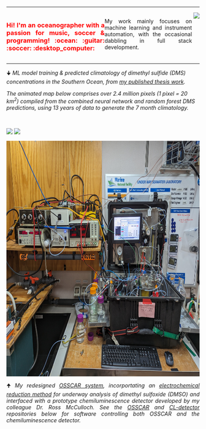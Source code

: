 <hr>
<div style="text-align: justify; display: flex;">
  <span style="color:red"><h3 float="left" id="None">Hi! I'm an oceanographer with a passion for music, soccer & programming! :ocean: :guitar: :soccer: :desktop_computer: </h3></span>
  <p float="left">My work mainly focuses on machine learning and instrument automation, with the occasional dabbling in full stack development. </p>
  <p>&nbsp;  </p>
  <img align="right" src="https://github-readme-stats-git-masterrstaa-rickstaa.vercel.app/api/top-langs/?username=bjmcnabb&size_weight=0.5&count_weight=0.5&langs_count=20&show_icons=true&theme=great-gatsby&layout=compact&card_width=450"/>
</div>
<hr>
<div>
  <p>🠋 <i>ML model training & predicted climatology of dimethyl sulfide (DMS) concentrations in the Southern Ocean, from <a href="https://aslopubs.onlinelibrary.wiley.com/doi/abs/10.1002/lno.12298">my published thesis work</a>.</i></p>
  <p><i>The animated map below comprises over 2.4 million pixels (1 pixel = 20 km<sup>2</sup>) compiled from the combined neural network and random forest DMS predictions, using 13 years of data to generate the 7 month climatology.</i></p>
</div>
<p>&nbsp;  </p>
<div>
  <p float="left">
  <img src='https://user-images.githubusercontent.com/68400556/161632855-8fa55e2e-be69-47d4-94a2-f52e9ad1a0eb.gif'  height="490" width="auto"/>
  <img src='https://user-images.githubusercontent.com/68400556/161633959-1ebbbef7-d62e-46d0-a7e0-d35cf432577e.gif'  height="490" width="auto"/>
  </p>
</div>
<div class="row">
  <div class="column" style="text-align: justify; display: flex;">
  <img src='OSSCAR_deployed_RV_investigator.jpg'  height="615" width="auto"/>
  </div>
  <div class="column" style="text-align: justify; display: flex;">
  <p float="right">🠉 <i>My redesigned <a href="https://aslopubs.onlinelibrary.wiley.com/doi/full/10.1002/lom3.10039">OSSCAR system</a>, incorportating an <a href="https://aslopubs.onlinelibrary.wiley.com/doi/full/10.1002/lom3.10562">electrochemical reduction method</a> for underway analysis of dimethyl sulfoxide (DMSO) and interfaced with a prototype chemiluminescence detector developed by my colleague Dr. Ross McCulloch. See the <a href="https://https://github.com/bjmcnabb/OSSCAR/">OSSCAR</a> and <a href="https://https://github.com/bjmcnabb/CL-detector/">CL-detector</a> repositories below for software controlling both OSSCAR and the chemiluminescence detector.</i></p>
  </div>
</div>


<!--
**bjmcnabb/bjmcnabb** is a ✨ _special_ ✨ repository because its `README.md` (this file) appears on your GitHub profile.

Here are some ideas to get you started:

- 🔭 I’m currently working on ...
- 🌱 I’m currently learning ...
- 👯 I’m looking to collaborate on ...
- 🤔 I’m looking for help with ...
- 💬 Ask me about ...
- 📫 How to reach me: ...
- 😄 Pronouns: ...
- ⚡ Fun fact: ...
-->
